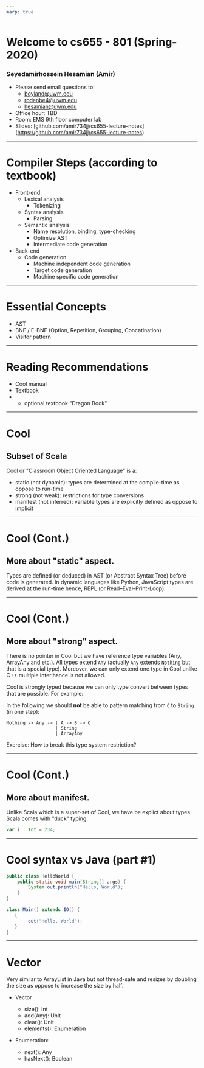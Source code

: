 ```yaml
---
marp: true
---
```


# Welcome to cs655 - 801 (Spring-2020)
### Seyedamirhossein Hesamian (Amir)
- Please send email questions to:
  - [boyland@uwm.edu](mailto:boyland@uwm.edu)
  - [rodenbe4@uwm.edu](mailto:rodenbe4@uwm.edu)
  - [hesamian@uwm.edu](mailto:hesamian@uwm.edu)
- Office hour: TBD
- Room: EMS 9th floor computer lab
- Slides: [github.com/amir734jj/cs655-lecture-notes]
  (https://github.com/amir734jj/cs655-lecture-notes)

---

# Compiler Steps (according to textbook)

- Front-end:
  - Lexical analysis
    - Tokenizing
  - Syntax analysis
    - Parsing
  - Semantic analysis
    - Name resolution, binding, type-checking
    - Optimize AST
    - Intermediate code generation
- Back-end
  - Code generation
    - Machine independent code generation
    - Target code generation
    - Machine specific code generation

---

# Essential Concepts

- AST
- BNF / E-BNF (Option, Repetition, Grouping, Concatination) 
- Visitor pattern

---

# Reading Recommendations

- Cool manual
- Textbook
- + optional textbook "Dragon Book"

---

# Cool
## Subset of Scala

Cool or "Classroom Object Oriented Language" is a:
- static (not dynamic): types are determined at the compile-time as oppose to run-time
- strong (not weak): restrictions for type conversions
- manifest (not inferred): variable types are explicitly defined as oppose to implicit

---

# Cool (Cont.)
## More about "static" aspect.

Types are defined (or deduced) in AST (or Abstract Syntax Tree) before code is generated.
In dynamic languages like Python, JavaScript types are derived at the run-time hence, REPL
(or Read–Eval–Print-Loop).

---

# Cool (Cont.)
## More about "strong" aspect.

There is no pointer in Cool but we have reference type variables (Any, ArrayAny and etc.). All types
extend `Any` (actually `Any` extends `Nothing` but that is a special type). Moreover, we can only
extend one type in Cool unlike C++ multiple interihance is not allowed.

Cool is strongly typed because we can only type convert between types that are possible. For example:


In the following we should **not** be able to pattern matching from `C` to `String` (in one step):
```
Nothing -> Any -> | A -> B -> C
                  | String
                  | ArrayAny
```

Exercise: How to break this type system restriction?

--- 

# Cool (Cont.)
## More about manifest.

Unlike Scala which is a super-set of Cool, we have be explict about types. Scala comes with "duck"
typing.

```scala
var i : Int = 234; 
```

--- 

# Cool syntax vs Java (part #1)
 
```java
public class HelloWorld {
    public static void main(String[] args) {
        System.out.println("Hello, World");
    }
}
```

```scala
class Main() extends IO() { 
   {
        out("Hello, World");
   }
}

```

---

# Vector

Very similar to ArrayList in Java but not thread-safe and resizes by doubling the size as
oppose to increase the size by half.

- Vector
  - size(): Int
  - add(Any): Unit
  - clear(): Unit
  - elements(): Enumeration

- Enumeration:
  - next(): Any
  - hasNext(): Boolean


